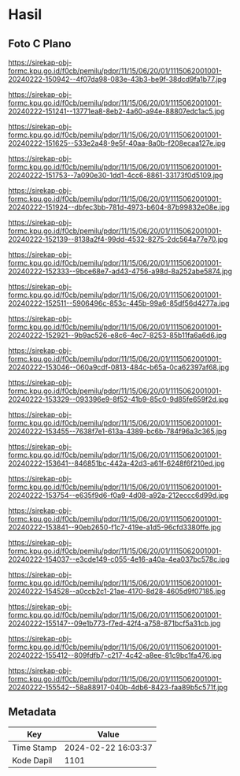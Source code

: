 # Hasil

## Foto C Plano

https://sirekap-obj-formc.kpu.go.id/f0cb/pemilu/pdpr/11/15/06/20/01/1115062001001-20240222-150942--4f07da98-083e-43b3-be9f-38dcd9fa1b77.jpg

https://sirekap-obj-formc.kpu.go.id/f0cb/pemilu/pdpr/11/15/06/20/01/1115062001001-20240222-151241--13771ea8-8eb2-4a60-a94e-88807edc1ac5.jpg

https://sirekap-obj-formc.kpu.go.id/f0cb/pemilu/pdpr/11/15/06/20/01/1115062001001-20240222-151625--533e2a48-9e5f-40aa-8a0b-f208ecaa127e.jpg

https://sirekap-obj-formc.kpu.go.id/f0cb/pemilu/pdpr/11/15/06/20/01/1115062001001-20240222-151753--7a090e30-1dd1-4cc6-8861-33173f0d5109.jpg

https://sirekap-obj-formc.kpu.go.id/f0cb/pemilu/pdpr/11/15/06/20/01/1115062001001-20240222-151924--dbfec3bb-781d-4973-b604-87b99832e08e.jpg

https://sirekap-obj-formc.kpu.go.id/f0cb/pemilu/pdpr/11/15/06/20/01/1115062001001-20240222-152139--8138a2f4-99dd-4532-8275-2dc564a77e70.jpg

https://sirekap-obj-formc.kpu.go.id/f0cb/pemilu/pdpr/11/15/06/20/01/1115062001001-20240222-152333--9bce68e7-ad43-4756-a98d-8a252abe5874.jpg

https://sirekap-obj-formc.kpu.go.id/f0cb/pemilu/pdpr/11/15/06/20/01/1115062001001-20240222-152511--5906496c-853c-445b-99a6-85df56d4277a.jpg

https://sirekap-obj-formc.kpu.go.id/f0cb/pemilu/pdpr/11/15/06/20/01/1115062001001-20240222-152921--9b9ac526-e8c6-4ec7-8253-85b11fa6a6d6.jpg

https://sirekap-obj-formc.kpu.go.id/f0cb/pemilu/pdpr/11/15/06/20/01/1115062001001-20240222-153046--060a9cdf-0813-484c-b65a-0ca62397af68.jpg

https://sirekap-obj-formc.kpu.go.id/f0cb/pemilu/pdpr/11/15/06/20/01/1115062001001-20240222-153329--093396e9-8f52-41b9-85c0-9d85fe659f2d.jpg

https://sirekap-obj-formc.kpu.go.id/f0cb/pemilu/pdpr/11/15/06/20/01/1115062001001-20240222-153455--7638f7e1-613a-4389-bc6b-784f96a3c365.jpg

https://sirekap-obj-formc.kpu.go.id/f0cb/pemilu/pdpr/11/15/06/20/01/1115062001001-20240222-153641--846851bc-442a-42d3-a61f-6248f6f210ed.jpg

https://sirekap-obj-formc.kpu.go.id/f0cb/pemilu/pdpr/11/15/06/20/01/1115062001001-20240222-153754--e635f9d6-f0a9-4d08-a92a-212eccc6d99d.jpg

https://sirekap-obj-formc.kpu.go.id/f0cb/pemilu/pdpr/11/15/06/20/01/1115062001001-20240222-153841--90eb2650-f1c7-419e-a1d5-96cfd3380ffe.jpg

https://sirekap-obj-formc.kpu.go.id/f0cb/pemilu/pdpr/11/15/06/20/01/1115062001001-20240222-154037--e3cde149-c055-4e16-a40a-4ea037bc578c.jpg

https://sirekap-obj-formc.kpu.go.id/f0cb/pemilu/pdpr/11/15/06/20/01/1115062001001-20240222-154528--a0ccb2c1-21ae-4170-8d28-4605d9f07185.jpg

https://sirekap-obj-formc.kpu.go.id/f0cb/pemilu/pdpr/11/15/06/20/01/1115062001001-20240222-155147--09e1b773-f7ed-42f4-a758-871bcf5a31cb.jpg

https://sirekap-obj-formc.kpu.go.id/f0cb/pemilu/pdpr/11/15/06/20/01/1115062001001-20240222-155412--809fdfb7-c217-4c42-a8ee-81c9bc1fa476.jpg

https://sirekap-obj-formc.kpu.go.id/f0cb/pemilu/pdpr/11/15/06/20/01/1115062001001-20240222-155542--58a88917-040b-4db6-8423-faa89b5c571f.jpg


## Metadata

| Key        | Value               |
| ---------- | ------------------- |
| Time Stamp | 2024-02-22 16:03:37 |
| Kode Dapil | 1101                |




